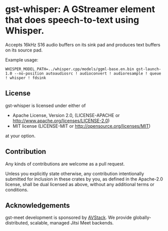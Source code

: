 # gst-whisper: A GStreamer element that does speech-to-text using Whisper.

Accepts 16kHz S16 audio buffers on its sink pad and produces text buffers on its source pad.

Example usage:

```
WHISPER_MODEL_PATH=../whisper.cpp/models/ggml-base.en.bin gst-launch-1.0 --no-position autoaudiosrc ! audioconvert ! audioresample ! queue ! whisper ! fdsink
```

## License

gst-whisper is licensed under either of

* Apache License, Version 2.0, (LICENSE-APACHE or http://www.apache.org/licenses/LICENSE-2.0)
* MIT license (LICENSE-MIT or http://opensource.org/licenses/MIT)

at your option.

## Contribution

Any kinds of contributions are welcome as a pull request.

Unless you explicitly state otherwise, any contribution intentionally submitted for inclusion in these crates by you, as defined in the Apache-2.0 license, shall be dual licensed as above, without any additional terms or conditions.

## Acknowledgements

gst-meet development is sponsored by [AVStack](https://avstack.io/). We provide globally-distributed, scalable, managed Jitsi Meet backends.

